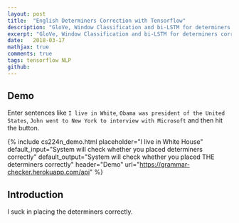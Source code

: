 ```yaml
---
layout: post
title:  "English Determiners Correction with Tensorflow"
description: "GloVe, Window Classification and bi-LSTM for determiners correction"
excerpt: "GloVe, Window Classification and bi-LSTM for determiners correction"
date:   2018-03-17
mathjax: true
comments: true
tags: tensorflow NLP
github: 
---
```





## Demo

Enter sentences like `I live in White`, `Obama was president of the United States`, `John went to New York to interview with Microsoft` and then hit the button.

{% include cs224n_demo.html
    placeholder="I live in White House"
    default_input="System will check whether you placed determiners correctly"
    default_output="System will check whether you placed THE determiners correctly"
    header="Demo"
    url="https://grammar-checker.herokuapp.com/api"
%}



## Introduction

I suck in placing the determiners correctly. 

